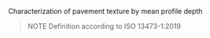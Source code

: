 Characterization of pavement texture by mean profile depth



>NOTE  Definition according to ISO 13473-1:2019
